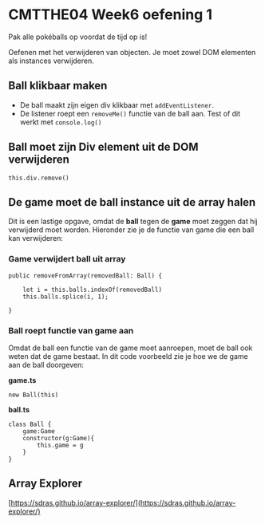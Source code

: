 # CMTTHE04 Week6 oefening 1

Pak alle pokéballs op voordat de tijd op is!

Oefenen met het verwijderen van objecten. Je moet zowel DOM elementen als instances verwijderen.

## Ball klikbaar maken

 - De ball maakt zijn eigen div klikbaar met `addEventListener`. 
 - De listener roept een `removeMe()` functie van de ball aan. Test of dit werkt met `console.log()`


## Ball moet zijn Div element uit de DOM verwijderen

```
this.div.remove()
```

## De game moet de ball instance uit de array halen

Dit is een lastige opgave, omdat de **ball** tegen de **game** moet zeggen dat hij verwijderd moet worden. Hieronder zie je de functie van game die een ball kan verwijderen:

### Game verwijdert ball uit array

```
public removeFromArray(removedBall: Ball) {

    let i = this.balls.indexOf(removedBall)
    this.balls.splice(i, 1);

}
```

### Ball roept functie van game aan

Omdat de ball een functie van de game moet aanroepen, moet de ball ook weten dat de game bestaat. In dit code voorbeeld zie je hoe we de game aan de ball doorgeven:

**game.ts**
```
new Ball(this)
```

**ball.ts**
```
class Ball {
    game:Game
    constructor(g:Game){
        this.game = g
    }
}
```

## Array Explorer

[https://sdras.github.io/array-explorer/](https://sdras.github.io/array-explorer/)
